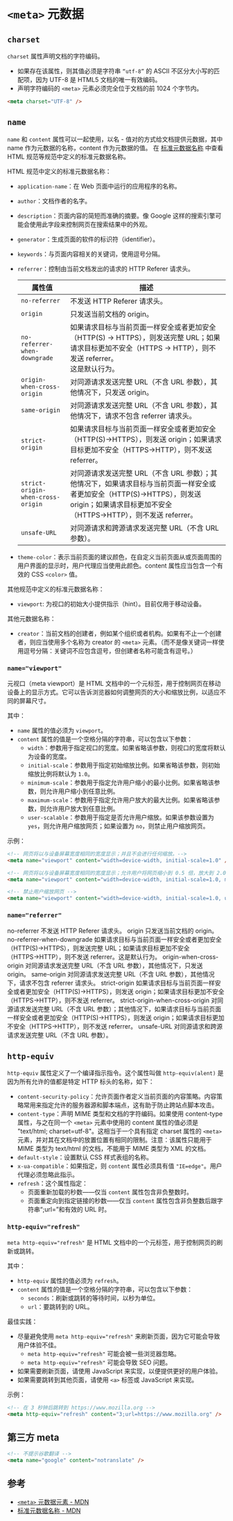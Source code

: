 # `<meta>` 元数据

## `charset`

`charset` 属性声明文档的字符编码。

- 如果存在该属性，则其值必须是字符串 `“utf-8”` 的 ASCII 不区分大小写的匹配项，因为 UTF-8 是 HTML5 文档的唯一有效编码。
- 声明字符编码的 `<meta>` 元素必须完全位于文档的前 1024 个字节内。

```html
<meta charset="UTF-8" />
```

## `name`

`name` 和 `content` 属性可以一起使用，以名 - 值对的方式给文档提供元数据，其中 name 作为元数据的名称，content 作为元数据的值。 在 [标准元数据名称](https://developer.mozilla.org/zh-CN/docs/Web/HTML/Element/meta/name) 中查看 HTML 规范等规范中定义的标准元数据名称。

HTML 规范中定义的标准元数据名称：

- `application-name`：在 Web 页面中运行的应用程序的名称。
- `author`：文档作者的名字。
- `description`：页面内容的简短而准确的摘要。像 Google 这样的搜索引擎可能会使用此字段来控制网页在搜索结果中的外观。
- `generator`：生成页面的软件的标识符（identifier）。
- `keywords`：与页面内容相关的关键词，使用逗号分隔。
- `referrer`：控制由当前文档发出的请求的 HTTP Referer 请求头。

  | 属性值                            | 描述                                                                                                                                                                                       |
  | --------------------------------- | ------------------------------------------------------------------------------------------------------------------------------------------------------------------------------------------ |
  | `no-referrer`                     | 不发送 HTTP Referer 请求头。                                                                                                                                                               |
  | `origin`                          | 只发送当前文档的 origin。                                                                                                                                                                  |
  | `no-referrer-when-downgrade`      | 如果请求目标与当前页面一样安全或者更加安全（HTTP(S) → HTTPS），则发送完整 URL；如果请求目标更加不安全（HTTPS → HTTP），则不发送 referrer。<br />这是默认行为。                             |
  | `origin-when-cross-origin`        | 对同源请求发送完整 URL（不含 URL 参数），其他情况下，只发送 origin。                                                                                                                       |
  | `same-origin`                     | 对同源请求发送完整 URL（不含 URL 参数），其他情况下，请求不包含 referrer 请求头。                                                                                                          |
  | `strict-origin`                   | 如果请求目标与当前页面一样安全或者更加安全（HTTP(S)→HTTPS），则发送 origin；如果请求目标更加不安全（HTTPS→HTTP），则不发送 referrer。                                                      |
  | `strict-origin-when-cross-origin` | 对同源请求发送完整 URL（不含 URL 参数）；其他情况下，如果请求目标与当前页面一样安全或者更加安全（HTTP(S)→HTTPS），则发送 origin；如果请求目标更加不安全（HTTPS→HTTP），则不发送 referrer。 |
  | `unsafe-URL`                      | 对同源请求和跨源请求发送完整 URL（不含 URL 参数）。                                                                                                                                        |

- `theme-color`：表示当前页面的建议颜色，在自定义当前页面从或页面周围的用户界面的显示时，用户代理应当使用此颜色。content 属性应当包含一个有效的 CSS `<color>` 值。

其他规范中定义的标准元数据名称：

- `viewport`: 为视口的初始大小提供指示（hint）。目前仅用于移动设备。

其他元数据名称：

- `creator`：当前文档的创建者，例如某个组织或者机构。如果有不止一个创建者，则应当使用多个名称为 creator 的 `<meta>` 元素。（而不是像关键词一样使用逗号分隔：关键词不应包含逗号，但创建者名称可能含有逗号。）

### `name="viewport"`

元视口（meta viewport）是 HTML 文档中的一个元标签，用于控制网页在移动设备上的显示方式。它可以告诉浏览器如何调整网页的大小和缩放比例，以适应不同的屏幕尺寸。

其中：

- `name` 属性的值必须为 `viewport`。
- `content` 属性的值是一个空格分隔的字符串，可以包含以下参数：
  - `width`：参数用于指定视口的宽度。如果省略该参数，则视口的宽度将默认为设备的宽度。
  - `initial-scale`：参数用于指定初始缩放比例。如果省略该参数，则初始缩放比例将默认为 `1.0`。
  - `minimum-scale`：参数用于指定允许用户缩小的最小比例。如果省略该参数，则允许用户缩小到任意比例。
  - `maximum-scale`：参数用于指定允许用户放大的最大比例。如果省略该参数，则允许用户放大到任意比例。
  - `user-scalable`：参数用于指定是否允许用户缩放。如果该参数设置为 `yes`，则允许用户缩放网页；如果设置为 `no`，则禁止用户缩放网页。

示例：

```html
<!-- 网页将以与设备屏幕宽度相同的宽度显示；并且不会进行任何缩放。-->
<meta name="viewport" content="width=device-width, initial-scale=1.0" />

<!-- 网页将以与设备屏幕宽度相同的宽度显示；允许用户将网页缩小到 0.5 倍，放大到 2.0 倍 -->
<meta name="viewport" content="width=device-width, initial-scale=1.0, minimum-scale=0.5, maximum-scale=2.0" />

<!-- 禁止用户缩放网页 -->
<meta name="viewport" content="width=device-width, initial-scale=1.0, user-scalable=no" />
```

### `name="referrer"`

no-referrer 不发送 HTTP Referer 请求头。
origin 只发送当前文档的 origin。
no-referrer-when-downgrade 如果请求目标与当前页面一样安全或者更加安全（HTTP(S)→HTTPS），则发送完整 URL；如果请求目标更加不安全（HTTPS→HTTP），则不发送 referrer。这是默认行为。
origin-when-cross-origin 对同源请求发送完整 URL（不含 URL 参数），其他情况下，只发送 origin。
same-origin 对同源请求发送完整 URL（不含 URL 参数），其他情况下，请求不包含 referrer 请求头。
strict-origin 如果请求目标与当前页面一样安全或者更加安全（HTTP(S)→HTTPS），则发送 origin；如果请求目标更加不安全（HTTPS→HTTP），则不发送 referrer。
strict-origin-when-cross-origin 对同源请求发送完整 URL（不含 URL 参数）；其他情况下，如果请求目标与当前页面一样安全或者更加安全（HTTP(S)→HTTPS），则发送 origin；如果请求目标更加不安全（HTTPS→HTTP），则不发送 referrer。
unsafe-URL 对同源请求和跨源请求发送完整 URL（不含 URL 参数）。

## `http-equiv`

`http-equiv` 属性定义了一个编译指示指令。这个属性叫做 `http-equiv(alent)` 是因为所有允许的值都是特定 HTTP 标头的名称，如下：

- `content-security-policy`：允许页面作者定义当前页面的内容策略。内容策略常用来指定允许的服务器源和脚本端点，这有助于防止跨站点脚本攻击。
- `content-type`：声明 MIME 类型和文档的字符编码。如果使用 content-type 属性，与之在同一个 `<meta>` 元素中使用的 content 属性的值必须是 "text/html; charset=utf-8"。这相当于一个具有指定 charset 属性的 `<meta>` 元素，并对其在文档中的放置位置有相同的限制。注意：该属性只能用于 MIME 类型为 text/html 的文档，不能用于 MIME 类型为 XML 的文档。
- `default-style`：设置默认 CSS 样式表组的名称。
- `x-ua-compatible`：如果指定，则 `content` 属性必须具有值 `"IE=edge"`。用户代理必须忽略此指示。
- `refresh`：这个属性指定：
  - 页面重新加载的秒数——仅当 `content` 属性包含非负整数时。
  - 页面重定向到指定链接的秒数——仅当 `content` 属性包含非负整数后跟字符串“;url=”和有效的 URL 时。

### `http-equiv="refresh"`

`meta http-equiv="refresh"` 是 HTML 文档中的一个元标签，用于控制网页的刷新或跳转。

其中：

- `http-equiv` 属性的值必须为 `refresh`。
- `content` 属性的值是一个空格分隔的字符串，可以包含以下参数：
  - `seconds`：刷新或跳转的等待时间，以秒为单位。
  - `url`：要跳转到的 URL。

最佳实践：

- 尽量避免使用 `meta http-equiv="refresh"` 来刷新页面，因为它可能会导致用户体验不佳。
  - `meta http-equiv="refresh"` 可能会被一些浏览器忽略。
  - `meta http-equiv="refresh"` 可能会导致 SEO 问题。
- 如果需要刷新页面，请使用 JavaScript 来实现，以便提供更好的用户体验。
- 如果需要跳转到其他页面，请使用 `<a>` 标签或 JavaScript 来实现。

示例：

```html
<!-- 在 3 秒钟后跳转到 https://www.mozilla.org -->
<meta http-equiv="refresh" content="3;url=https://www.mozilla.org" />
```

## 第三方 meta

```html
<!-- 不提示谷歌翻译 -->
<meta name="google" content="notranslate" />
```

## 参考

- [`<meta>` 元数据元素 - MDN](https://developer.mozilla.org/zh-CN/docs/Web/HTML/Element/meta)
- [标准元数据名称 - MDN](https://developer.mozilla.org/zh-CN/docs/Web/HTML/Element/meta/name)
